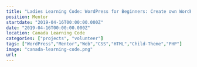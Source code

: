 ```yaml
---
title: "Ladies Learning Code: WordPress for Beginners: Create own WordPress Theme. Theme-Child, Custom Theme"
position: Mentor
startdate: "2019-04-16T00:00:00.000Z"
date: "2019-04-16T00:00:00.000Z"
location: Canada Learning Code
categories: ["projects", "volunteer"]
tags: ["WordPress","Mentor","Web","CSS","HTML","Child-Theme","PHP"]
image: "canada-learning-code.png"
url:
---
```


